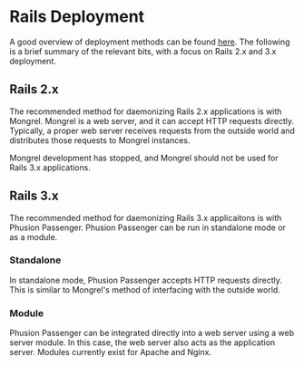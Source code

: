 Rails Deployment
================

A good overview of deployment methods can be found
[here](http://www.modrails.com/documentation/Architectural%20overview.html).
The following is a brief summary of the relevant bits, with a focus on Rails
2.x and 3.x deployment.

Rails 2.x
---------

The recommended method for daemonizing Rails 2.x applications is with Mongrel.
Mongrel is a web server, and it can accept HTTP requests directly. Typically, a
proper web server receives requests from the outside world and distributes
those requests to Mongrel instances.

Mongrel development has stopped, and Mongrel should not be used for Rails 3.x
applications.

Rails 3.x
---------

The recommended method for daemonizing Rails 3.x applicaitons is with Phusion
Passenger. Phusion Passenger can be run in standalone mode or as a module.

### Standalone

In standalone mode, Phusion Passenger accepts HTTP requests directly. This is
similar to Mongrel's method of interfacing with the outside world.

### Module

Phusion Passenger can be integrated directly into a web server using a web
server module. In this case, the web server also acts as the application
server. Modules currently exist for Apache and Nginx.
